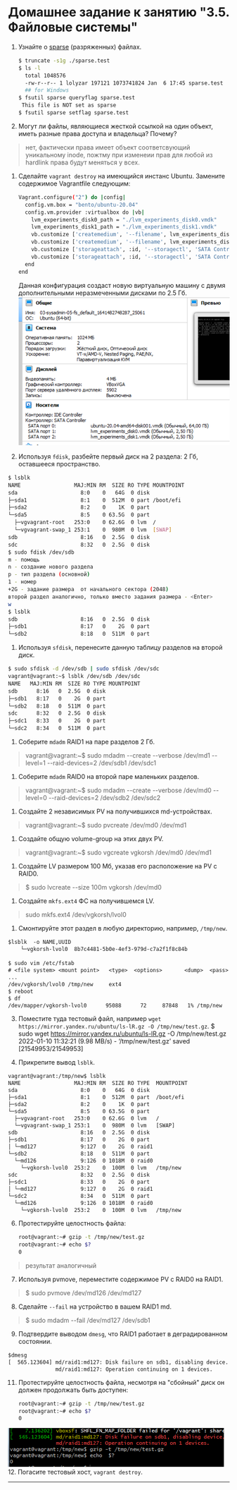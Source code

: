 # Домашнее задание к занятию "3.5. Файловые системы"

1. Узнайте о [sparse](https://ru.wikipedia.org/wiki/%D0%A0%D0%B0%D0%B7%D1%80%D0%B5%D0%B6%D1%91%D0%BD%D0%BD%D1%8B%D0%B9_%D1%84%D0%B0%D0%B9%D0%BB) (разряженных) файлах.

     ```bash
    $ truncate -s1g ./sparse.test
    $ ls -l
       total 1048576
       -rw-r--r-- 1 lolyzar 197121 1073741824 Jan  6 17:45 sparse.test
       ## for Windows
	$ fsutil sparse queryflag sparse.test
      This file is NOT set as sparse
    $ fsutil sparse setflag sparse.test
    ```
1. Могут ли файлы, являющиеся жесткой ссылкой на один объект, иметь разные права доступа и владельца? Почему?
> нет, фактически права имеет объект соответсвующий уникальному inode, пожтму при изменеии прав для любой из hardlink права будут меняться у всех.

1. Сделайте `vagrant destroy` на имеющийся инстанс Ubuntu. Замените содержимое Vagrantfile следующим:

    ```bash
    Vagrant.configure("2") do |config|
      config.vm.box = "bento/ubuntu-20.04"
      config.vm.provider :virtualbox do |vb|
        lvm_experiments_disk0_path = "./lvm_experiments_disk0.vmdk"
        lvm_experiments_disk1_path = "./lvm_experiments_disk1.vmdk"
        vb.customize ['createmedium', '--filename', lvm_experiments_disk0_path, '--size', 2560]
        vb.customize ['createmedium', '--filename', lvm_experiments_disk1_path, '--size', 2560]
        vb.customize ['storageattach', :id, '--storagectl', 'SATA Controller', '--port', 1, '--device', 0, '--type', 'hdd', '--medium', lvm_experiments_disk0_path]
        vb.customize ['storageattach', :id, '--storagectl', 'SATA Controller', '--port', 2, '--device', 0, '--type', 'hdd', '--medium', lvm_experiments_disk1_path]
      end
    end
    ```
    Данная конфигурация создаст новую виртуальную машину с двумя дополнительными неразмеченными дисками по 2.5 Гб.
![ресурсы](03_05_vagrant.png)	
	

1. Используя `fdisk`, разбейте первый диск на 2 раздела: 2 Гб, оставшееся пространство.
```bash
$ lsblk
NAME                 MAJ:MIN RM  SIZE RO TYPE MOUNTPOINT
sda                    8:0    0   64G  0 disk
├─sda1                 8:1    0  512M  0 part /boot/efi
├─sda2                 8:2    0    1K  0 part
└─sda5                 8:5    0 63.5G  0 part
  ├─vgvagrant-root   253:0    0 62.6G  0 lvm  /
  └─vgvagrant-swap_1 253:1    0  980M  0 lvm  [SWAP]
sdb                    8:16   0  2.5G  0 disk
sdc                    8:32   0  2.5G  0 disk
$ sudo fdisk /dev/sdb
m - помощь
n - создание нового раздела
p - тип раздела (основной)
1 - номер
+2G - задание размера  от начального сектора (2048)
второй раздел аналогично, только вместо задания размера - <Enter>
w 
$ lsblk
sdb                    8:16   0  2.5G  0 disk
├─sdb1                 8:17   0    2G  0 part
└─sdb2                 8:18   0  511M  0 part
```
1. Используя `sfdisk`, перенесите данную таблицу разделов на второй диск.
``` bash
$ sudo sfdisk -d /dev/sdb | sudo sfdisk /dev/sdc
vagrant@vagrant:~$ lsblk /dev/sdb /dev/sdc
NAME   MAJ:MIN RM  SIZE RO TYPE MOUNTPOINT
sdb      8:16   0  2.5G  0 disk
├─sdb1   8:17   0    2G  0 part
└─sdb2   8:18   0  511M  0 part
sdc      8:32   0  2.5G  0 disk
├─sdc1   8:33   0    2G  0 part
└─sdc2   8:34   0  511M  0 part
```
1. Соберите `mdadm` RAID1 на паре разделов 2 Гб.
> vagrant@vagrant:~$ sudo mdadm --create --verbose /dev/md1 --level=1 --raid-devices=2 /dev/sdb1 /dev/sdc1
1. Соберите `mdadm` RAID0 на второй паре маленьких разделов.
> vagrant@vagrant:~$ sudo mdadm --create --verbose /dev/md0 --level=0 --raid-devices=2 /dev/sdb2 /dev/sdc2
1. Создайте 2 независимых PV на получившихся md-устройствах.
> vagrant@vagrant:~$ sudo pvcreate /dev/md0 /dev/md1
1. Создайте общую volume-group на этих двух PV.
> vagrant@vagrant:~$ sudo vgcreate vgkorsh /dev/md0 /dev/md1
1. Создайте LV размером 100 Мб, указав его расположение на PV с RAID0.
> $ sudo lvcreate --size 100m vgkorsh /dev/md0
1. Создайте `mkfs.ext4` ФС на получившемся LV.
>sudo  mkfs.ext4 /dev/vgkorsh/lvol0
1. Смонтируйте этот раздел в любую директорию, например, `/tmp/new`.
```
$lsblk  -o NAME,UUID
    └─vgkorsh-lvol0  8b7c4481-5b0e-4ef3-979d-c7a2f1f8c84b

$ sudo vim /etc/fstab
# <file system> <mount point>   <type>  <options>       <dump>  <pass>
...
/dev/vgkorsh/lvol0 /tmp/new     ext4
$ reboot
$ df 
/dev/mapper/vgkorsh-lvol0      95088      72     87848   1% /tmp/new

```

3. Поместите туда тестовый файл, например `wget https://mirror.yandex.ru/ubuntu/ls-lR.gz -O /tmp/new/test.gz`.
$ sudo wget https://mirror.yandex.ru/ubuntu/ls-lR.gz -O /tmp/new/test.gz
2022-01-10 11:32:21 (9.98 MB/s) - ‘/tmp/new/test.gz’ saved [21549953/21549953]

4. Прикрепите вывод `lsblk`.
```
vagrant@vagrant:/tmp/new$ lsblk
NAME                 MAJ:MIN RM  SIZE RO TYPE  MOUNTPOINT
sda                    8:0    0   64G  0 disk
├─sda1                 8:1    0  512M  0 part  /boot/efi
├─sda2                 8:2    0    1K  0 part
└─sda5                 8:5    0 63.5G  0 part
  ├─vgvagrant-root   253:0    0 62.6G  0 lvm   /
  └─vgvagrant-swap_1 253:1    0  980M  0 lvm   [SWAP]
sdb                    8:16   0  2.5G  0 disk
├─sdb1                 8:17   0    2G  0 part
│ └─md127              9:127  0    2G  0 raid1
└─sdb2                 8:18   0  511M  0 part
  └─md126              9:126  0 1018M  0 raid0
    └─vgkorsh-lvol0  253:2    0  100M  0 lvm   /tmp/new
sdc                    8:32   0  2.5G  0 disk
├─sdc1                 8:33   0    2G  0 part
│ └─md127              9:127  0    2G  0 raid1
└─sdc2                 8:34   0  511M  0 part
  └─md126              9:126  0 1018M  0 raid0
    └─vgkorsh-lvol0  253:2    0  100M  0 lvm   /tmp/new
```
6. Протестируйте целостность файла:
    ```bash
    root@vagrant:~# gzip -t /tmp/new/test.gz
    root@vagrant:~# echo $?
    0
    ```
> результат аналогичный 
7. Используя pvmove, переместите содержимое PV с RAID0 на RAID1.
> $ sudo pvmove /dev/md126 /dev/md127

8. Сделайте `--fail` на устройство в вашем RAID1 md.
>$ sudo mdadm --fail /dev/md127 /dev/sdb1

9. Подтвердите выводом `dmesg`, что RAID1 работает в деградированном состоянии.
```
$dmesg
[  565.123604] md/raid1:md127: Disk failure on sdb1, disabling device.
               md/raid1:md127: Operation continuing on 1 devices.
``` 
11. Протестируйте целостность файла, несмотря на "сбойный" диск он должен продолжать быть доступен:

     ```bash
     root@vagrant:~# gzip -t /tmp/new/test.gz
     root@vagrant:~# echo $?
     0
     ```
![ресурсы](03_05_raid.png)	
12. Погасите тестовый хост, `vagrant destroy`.

 
 ---

